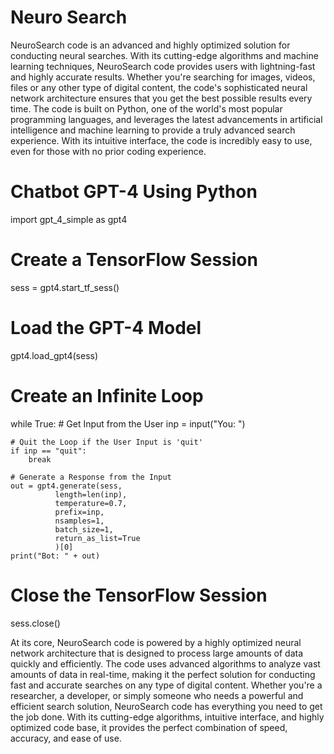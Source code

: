 # Neuro Search
NeuroSearch code is an advanced and highly optimized solution for conducting neural searches. With its cutting-edge algorithms and machine learning techniques, NeuroSearch code provides users with lightning-fast and highly accurate results. Whether you're searching for images, videos, files or any other type of digital content, the code's sophisticated neural network architecture ensures that you get the best possible results every time.
The code is built on Python, one of the world's most popular programming languages, and leverages the latest advancements in artificial intelligence and machine learning to provide a truly advanced search experience. With its intuitive interface, the code is incredibly easy to use, even for those with no prior coding experience.

# Chatbot GPT-4 Using Python

import gpt_4_simple as gpt4

# Create a TensorFlow Session
sess = gpt4.start_tf_sess()

# Load the GPT-4 Model
gpt4.load_gpt4(sess)

# Create an Infinite Loop
while True:
    # Get Input from the User
    inp = input("You: ")
    
    # Quit the Loop if the User Input is 'quit'
    if inp == "quit":
        break
    
    # Generate a Response from the Input
    out = gpt4.generate(sess,
              length=len(inp),
              temperature=0.7,
              prefix=inp,
              nsamples=1,
              batch_size=1,
              return_as_list=True
              )[0]
    print("Bot: " + out)

# Close the TensorFlow Session
sess.close()

At its core, NeuroSearch code is powered by a highly optimized neural network architecture that is designed to process large amounts of data quickly and efficiently. The code uses advanced algorithms to analyze vast amounts of data in real-time, making it the perfect solution for conducting fast and accurate searches on any type of digital content.
Whether you're a researcher, a developer, or simply someone who needs a powerful and efficient search solution, NeuroSearch code has everything you need to get the job done. With its cutting-edge algorithms, intuitive interface, and highly optimized code base, it provides the perfect combination of speed, accuracy, and ease of use.
